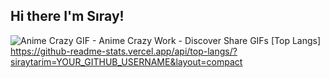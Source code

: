 ## Hi there I'm Sıray!
 
![Anime Crazy GIF - Anime Crazy Work - Discover   Share GIFs](https://github.com/siraytarim/siraytarim/assets/99121035/a7eb3055-4c77-42c0-bbf7-da3263784a54)
[Top Langs] https://github-readme-stats.vercel.app/api/top-langs/?siraytarim=YOUR_GITHUB_USERNAME&layout=compact
